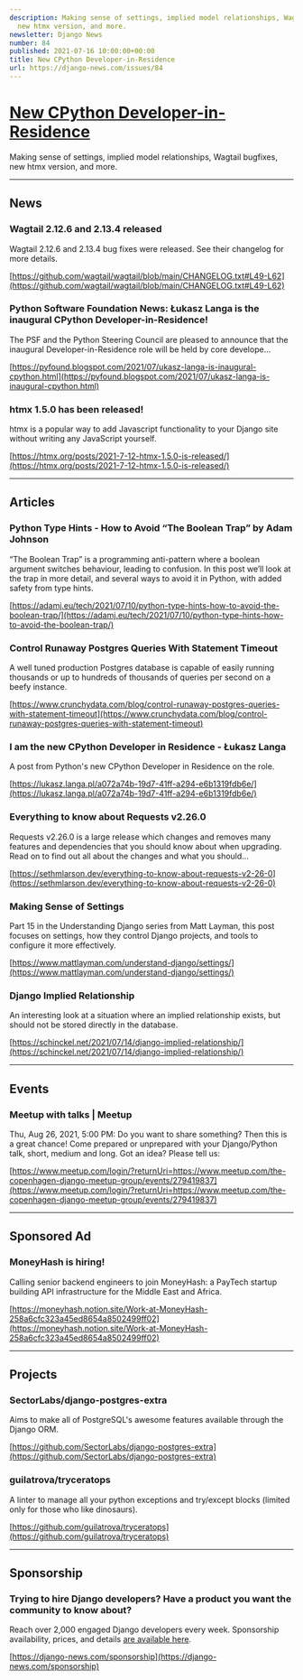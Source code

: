 ```yaml
---
description: Making sense of settings, implied model relationships, Wagtail bugfixes,
  new htmx version, and more.
newsletter: Django News
number: 84
published: 2021-07-16 10:00:00+00:00
title: New CPython Developer-in-Residence
url: https://django-news.com/issues/84
---
```


# [New CPython Developer-in-Residence](https://django-news.com/issues/84)

Making sense of settings, implied model relationships, Wagtail bugfixes, new htmx version, and more.

----

## News

### Wagtail 2.12.6 and 2.13.4 released

<p>Wagtail 2.12.6 and 2.13.4 bug fixes were released. See their changelog for more details.</p>

[https://github.com/wagtail/wagtail/blob/main/CHANGELOG.txt#L49-L62](https://github.com/wagtail/wagtail/blob/main/CHANGELOG.txt#L49-L62)

### Python Software Foundation News: Łukasz Langa is the inaugural CPython Developer-in-Residence!

<p>The PSF and the Python Steering Council are pleased to announce that the inaugural Developer-in-Residence role will be held by core develope...</p>

[https://pyfound.blogspot.com/2021/07/ukasz-langa-is-inaugural-cpython.html](https://pyfound.blogspot.com/2021/07/ukasz-langa-is-inaugural-cpython.html)

### htmx 1.5.0 has been released!

<p>htmx is a popular way to add Javascript functionality to your Django site without writing any JavaScript yourself.</p>

[https://htmx.org/posts/2021-7-12-htmx-1.5.0-is-released/](https://htmx.org/posts/2021-7-12-htmx-1.5.0-is-released/)

----

## Articles

### Python Type Hints - How to Avoid “The Boolean Trap” by Adam Johnson

<p>“The Boolean Trap” is a programming anti-pattern where a boolean argument switches behaviour, leading to confusion. In this post we’ll look at the trap in more detail, and several ways to avoid it in Python, with added safety from type hints.</p>

[https://adamj.eu/tech/2021/07/10/python-type-hints-how-to-avoid-the-boolean-trap/](https://adamj.eu/tech/2021/07/10/python-type-hints-how-to-avoid-the-boolean-trap/)

### Control Runaway Postgres Queries With Statement Timeout

<p>A well tuned production Postgres database is capable of easily running thousands or up to hundreds of thousands of queries per second on a beefy instance. </p>

[https://www.crunchydata.com/blog/control-runaway-postgres-queries-with-statement-timeout](https://www.crunchydata.com/blog/control-runaway-postgres-queries-with-statement-timeout)

### I am the new CPython Developer in Residence - Łukasz Langa

<p>A post from Python's new CPython Developer in Residence on the role.</p>

[https://lukasz.langa.pl/a072a74b-19d7-41ff-a294-e6b1319fdb6e/](https://lukasz.langa.pl/a072a74b-19d7-41ff-a294-e6b1319fdb6e/)

### Everything to know about Requests v2.26.0

<p>Requests v2.26.0 is a large release which changes and removes
many features and dependencies that you should know about when upgrading.
Read on to find out all about the changes and what you should...</p>

[https://sethmlarson.dev/everything-to-know-about-requests-v2-26-0](https://sethmlarson.dev/everything-to-know-about-requests-v2-26-0)

### Making Sense of Settings

<p>Part 15 in the Understanding Django series from Matt Layman, this post focuses on settings, how they control Django projects, and tools to configure it more effectively.</p>

[https://www.mattlayman.com/understand-django/settings/](https://www.mattlayman.com/understand-django/settings/)

### Django Implied Relationship

<p>An interesting look at a situation where an implied relationship exists, but should not be stored directly in the database.</p>

[https://schinckel.net/2021/07/14/django-implied-relationship/](https://schinckel.net/2021/07/14/django-implied-relationship/)

----

## Events

### Meetup with talks | Meetup

<p>Thu, Aug 26, 2021, 5:00 PM: Do you want to share something? Then this is a great chance! Come prepared or unprepared with your Django/Python talk, short, medium and long. Got an idea? Please tell us:</p>

[https://www.meetup.com/login/?returnUri=https://www.meetup.com/the-copenhagen-django-meetup-group/events/279419837](https://www.meetup.com/login/?returnUri=https://www.meetup.com/the-copenhagen-django-meetup-group/events/279419837)

----

## Sponsored Ad

### MoneyHash is hiring!

<p>Calling senior backend engineers to join MoneyHash: a PayTech startup building API infrastructure for the Middle East and Africa.</p>

[https://moneyhash.notion.site/Work-at-MoneyHash-258a6cfc323a45ed8654a8502499ff02](https://moneyhash.notion.site/Work-at-MoneyHash-258a6cfc323a45ed8654a8502499ff02)

----

## Projects

### SectorLabs/django-postgres-extra

<p>Aims to make all of PostgreSQL's awesome features available through the Django ORM.</p>

[https://github.com/SectorLabs/django-postgres-extra](https://github.com/SectorLabs/django-postgres-extra)

### guilatrova/tryceratops

<p>A linter to manage all your python exceptions and try/except blocks (limited only for those who like dinosaurs).</p>

[https://github.com/guilatrova/tryceratops](https://github.com/guilatrova/tryceratops)

----

## Sponsorship

### Trying to hire Django developers? Have a product you want the community to know about?

<p>Reach over 2,000 engaged Django developers every week. Sponsorship availability, prices, and details <a href="https://cur.at/pWV3AJm">are available here</a>.</p>

[https://django-news.com/sponsorship](https://django-news.com/sponsorship)